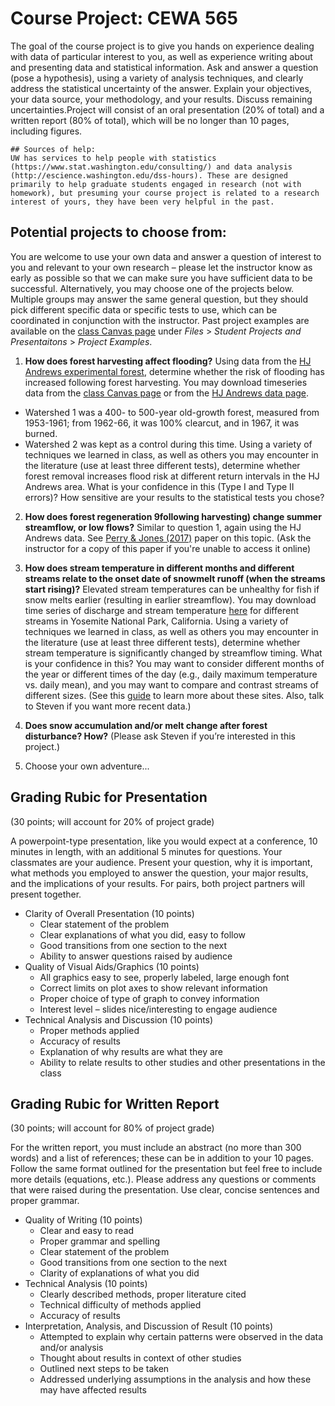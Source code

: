 
# Course Project: CEWA 565

The goal of the course project is to give you hands on experience dealing with data of particular interest to you, as well as experience writing about and presenting data and statistical information. Ask and answer a question (pose a hypothesis), using a variety of analysis techniques, and clearly address the statistical uncertainty of the answer. Explain your objectives, your data source, your methodology, and your results. Discuss remaining uncertainties.Project will consist of an oral presentation (20% of total) and a written report (80% of total), which will be no longer than 10 pages, including figures.

```note
## Sources of help:
UW has services to help people with statistics (https://www.stat.washington.edu/consulting/) and data analysis (http://escience.washington.edu/dss-hours). These are designed primarily to help graduate students engaged in research (not with homework), but presuming your course project is related to a research interest of yours, they have been very helpful in the past.
```


## Potential projects to choose from:

You are welcome to use your own data and answer a question of interest to you and relevant to your own research – please let the instructor know as early as possible so that we can make sure you have sufficient data to be successful. Alternatively, you may choose one of the projects below. Multiple groups may answer the same general question, but they should pick different specific data or specific tests to use, which can be coordinated in conjunction with the instructor. Past project examples are available on the [class Canvas page](https://canvas.uw.edu/) under *Files* > *Student Projects and Presentaitons* > *Project Examples*.

1. **How does forest harvesting affect flooding?** Using data from the [HJ Andrews experimental forest](https://andrewsforest.oregonstate.edu/), determine whether the risk of flooding has increased following forest harvesting. You may download timeseries data from the [class Canvas page](https://canvas.uw.edu/) or from the [HJ Andrews data page](https://andrewsforest.oregonstate.edu/data). 
* Watershed 1 was a 400- to 500-year old-growth forest, measured from 1953-1961; from 1962-66, it was 100% clearcut, and in 1967, it was burned. 
* Watershed 2 was kept as a control during this time.
Using a variety of techniques we learned in class, as well as others you may encounter in the literature (use at least three different tests), determine whether forest removal increases flood risk at different return intervals in the HJ Andrews area.  What is your confidence in this (Type I and Type II errors)?  How sensitive are your results to the statistical tests you chose?

2. **How does forest regeneration 9following harvesting) change summer streamflow, or low flows?** Similar to question 1, again using the HJ Andrews data.  See [Perry & Jones (2017)](https://doi.org/10.1002/eco.1790) paper on this topic. (Ask the instructor for a copy of this paper if you're unable to access it online)

3. **How does stream temperature in different months and different streams relate to the onset date of snowmelt runoff (when the streams start rising)?** Elevated stream temperatures can be unhealthy for fish if snow melts earlier (resulting in earlier streamflow). You may download time series of discharge and stream temperature [here](http://depts.washington.edu/mtnhydr/data/yosemite.shtml) for different streams in Yosemite National Park, California. Using a variety of techniques we learned in class, as well as others you may encounter in the literature (use at least three different tests), determine whether stream 
temperature is significantly changed by streamflow timing. What is your confidence in this? You may want to consider different months of the year or different times of the day (e.g., daily maximum temperature vs. daily mean), and you may want to compare and contrast streams of different sizes. (See this [guide](https://depts.washington.edu/mtnhydr/data/yosemite/Lundquist_2016_WRR_SupportingInfo.pdf) to learn more about these sites. Also, talk to Steven if you want more recent data.)

4. **Does snow accumulation and/or melt change after forest disturbance?  How?** (Please ask Steven if you’re interested in this project.)

5. Choose your own adventure...


## Grading Rubic for Presentation 
(30 points; will account for 20% of project grade)

A powerpoint-type presentation, like you would expect at a conference, 10 minutes in length, with an additional 5 minutes for questions. Your classmates are your audience. Present your question, why it is important, what methods you employed to answer the question, your major results, and the implications of your results. For pairs, both project partners will present together.

* Clarity of Overall Presentation (10 points)
  - Clear statement of the problem
  - Clear explanations of what you did, easy to follow
  - Good transitions from one section to the next
  - Ability to answer questions raised by audience
* Quality of Visual Aids/Graphics (10 points)
  - All graphics easy to see, properly labeled, large enough font
  - Correct limits on plot axes to show relevant information
  - Proper choice of type of graph to convey information
  - Interest level – slides nice/interesting to engage audience
* Technical Analysis and Discussion (10 points)
  - Proper methods applied
  - Accuracy of results
  - Explanation of why results are what they are
  - Ability to relate results to other studies and other presentations in the class


## Grading Rubic for Written Report
(30 points; will account for 80% of project grade)

For the written report, you must include an abstract (no more than 300 words) and a list of references; these can be in addition to your 10 pages.  Follow the same format outlined for the presentation but feel free to include more details (equations, etc.). Please address any questions or comments that were raised during the presentation. Use clear, concise sentences and proper grammar.

* Quality of Writing (10 points)
  - Clear and easy to read 
  - Proper grammar and spelling
  - Clear statement of the problem 
  - Good transitions from one section to the next
  - Clarity of explanations of what you did
* Technical Analysis (10 points)
  - Clearly described methods, proper literature cited
  - Technical difficulty of methods applied
  - Accuracy of results
* Interpretation, Analysis, and Discussion of Result (10 points)
  - Attempted to explain why certain patterns were observed in the data and/or analysis 
  - Thought about results in context of other studies
  - Outlined next steps to be taken
  - Addressed underlying assumptions in the analysis and how these may have affected results
